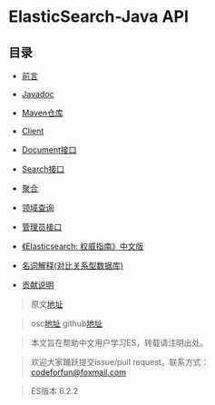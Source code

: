 # ElasticSearch-Java API      

## 目录
- [前言](docs/1Preface/readme.md)
- [Javadoc](docs/2JavaDoc/readme.md)
- [Maven仓库](docs/3MavenRepository/readme.md)
- [Client](docs/4Client/readme.md)
- [Document接口](docs/5DocumentAPIs/readme.md)
- [Search接口](docs/6SearchAPI/readme.md)
- [聚合](docs/7Aggregations/readme.md)
- [领域查询](docs/8QueryDSL/readme.md)
- [管理员接口](docs/9JavaAPIAdministration/readme.md)


- [《Elasticsearch: 权威指南》中文版](https://www.elastic.co/guide/cn/elasticsearch/guide/current/index.html)
- [名词解释(对比关系型数据库)](docs/0Remark/words.md)
- [贡献说明](docs/0Remark/Contribution.md)

> 原文[地址](https://www.elastic.co/guide/en/elasticsearch/reference/6.2/index.html)

> osc[地址](https://gitee.com/consolelog/chinese_translation_of_elasticsearchjavaapi)
> github[地址](https://github.com/qq253498229/ElasticSearchChineseGuide)

> 本文旨在帮助中文用户学习ES，转载请注明出处。

> 欢迎大家踊跃提交issue/pull request。联系方式：codeforfun@foxmail.com

> ES版本 6.2.2

